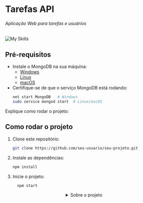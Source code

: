    # Tarefas API
  ###### Aplicação Web para tarefas e usuários
  ![My Skills](https://skillicons.dev/icons?i=nodejs,express,mongodb)

</div>


## Pré-requisitos
- Instale o MongoDB na sua máquina:
  - [Windows](https://www.mongodb.com/try/download/community)
  - [Linux](https://www.mongodb.com/docs/manual/administration/install-on-linux/)
  - [macOS](https://www.mongodb.com/docs/manual/tutorial/install-mongodb-on-os-x/)
- Certifique-se de que o serviço MongoDB está rodando:
  ```bash
  net start MongoDB   # Windows
  sudo service mongod start  # Linux/macOS


Explique como rodar o projeto:
## Como rodar o projeto
1. Clone este repositório:
   ```bash
   git clone https://github.com/seu-usuario/seu-projeto.git
2. Instale as dependências:
      ```bash
     npm install

3. Inicie o projeto:
   ```bash
     npm start


<details>
  <summary align="center">Sobre o projeto</summary>
  
  * Uma WEB API REST, feita com Node.js e Express.js com JS
  * Um banco de dados Mongodb para permanencia de dados
  * Cadastre e administre Usuários e Tarefas
    
</details>

